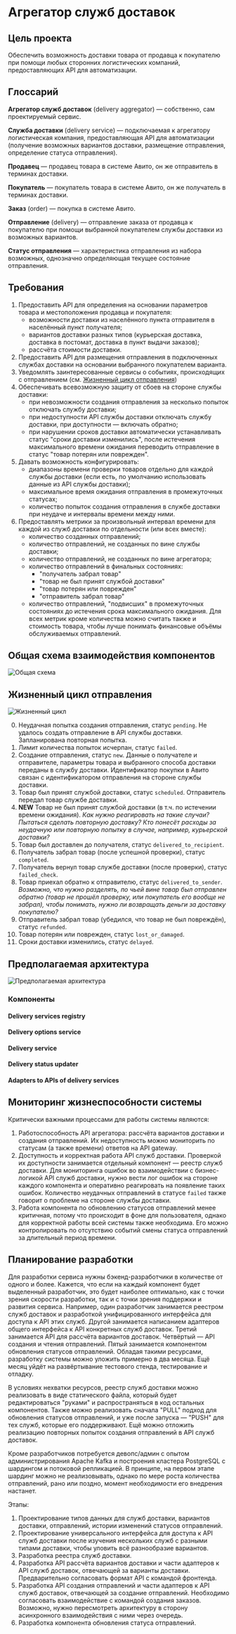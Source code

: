 # Агрегатор служб доставок

## Цель проекта

Обеспечить возможность доставки товара от продавца к покупателю при помощи
любых сторонних логистических компаний, предоставляющих API для автоматизации.

## Глоссарий
**Агрегатор служб доставок** (delivery aggregator) — собственно, сам проектируемый сервис.

**Служба доставки** (delivery service) — подключаемая к агрегатору логистическая компания, предоставляющая API для автоматизации (получение возможных вариантов доставки, размещение отправления, определение статуса отправления).

**Продавец** — продавец товара в системе Авито, он же отправитель в терминах доставки.

**Покупатель** — покупатель товара в системе Авито, он же получатель в терминах доставки.

**Заказ** (order) — покупка в системе Авито.

**Отправление** (delivery) — отправление заказа от продавца к покупателю при помощи выбранной покупателем службы доставки из возможных вариантов.

**Статус отправления** — характеристика отправления из набора возможных, однозначно определяющая текущее состояние отправления.

## Требования
  1. Предоставить API для определения на основании параметров товара и местоположения продавца и покупателя:
      - возможности доставки из населённого пункта отправителя в населённый пункт получателя;
      - вариантов доставки разных типов (курьерская доставка, доставка в постомат, доставка в пункт выдачи заказов);
      - рассчёта стоимости доставки.
  2. Предоставить API для размещения отправления в подключенных службах доставки на основании выбранного покупателем варианта.
  3. Уведомлять заинтересованные сервисы о событиях, происходящих с отправлением (см. [Жизненный цикл отправления](./readme.md#жизненный-цикл-отправления))
  4. Обеспечивать всевозможную защиту от сбоев на стороне службы доставки:
      - при невозможности создания отправления за несколько попыток отключать службу доставки;
      - при недоступности API службы доставки отключать службу доставки, при доступности — включать обратно;
      - при нарушении сроков доставки автоматически устанавливать статус "сроки доставки изменились", после истечения максимального времени ожидания переводить отправление в статус "товар потерян или поврежден".
  5. Давать возможность конфигурировать:
      - диапазоны времени проверки товаров отдельно для каждой службы доставки (если есть, по умолчанию использовать данные из API службы доставки);
      - максимальное время ожидания отправления в промежуточных статусах;
      - количество попыток создания отправления в службе доставки при неудаче и интервалы времени между ними.
  6. Предоставлять метрики за произвольный интервал времени для каждой из служб доставки по отдельности (или всех вместе):
      - количество созданных отправлений;
      - количество отправлений, не созданных по вине службы доставки;
      - количество отправлений, не созданных по вине агрегатора;
      - количество отправлений в финальных состояниях:
        - "получатель забрал товар"
        - "товар не был принят службой доставки"
        - "товар потерян или поврежден"
        - "отправитель забрал товар"
      - количество отправлений, "подвисших" в промежуточных состояниях до истечения срока максимального ожидания.
      Для всех метрик кроме количества можно считать также и стоимость товара, чтобы лучше понимать финансовые объёмы обслуживаемых отправлений.

## Общая схема взаимодействия компонентов

![Общая схема](./img/common.png)

## Жизненный цикл отправления

![Жизненный цикл](./img/statuses.png)

0. Неудачная попытка создания отправления, статус `pending`. Не удалось создать отправление в API службы доставки. Запланирована повторная попытка.
00. Лимит количества попыток исчерпан, статус `failed`.
1. Cоздание отправления, статус `new`. Данные о получателе и отправителе, параметры товара и выбранного способа доставки переданы в службу доставки. Идентификатор покупки в Авито связан с идентификатором отправления на стороне службы доставки.
2. Товар был принят службой доставки, статус `scheduled`. Отправитель передал товар службе доставки.
3. **NEW** Товар не был принят службой доставки (в т.ч. по истечении времени ожидания). *Как нужно реагировать на такие случаи? Пытаться сделать повторную доставку? Кто понесёт расходы за неудачную или повторную попытку в случае, например, курьерской доставки?*
4. Товар был доставлен до получателя, статус `delivered_to_recipient`.
5. Получатель забрал товар (после успешной проверки), статус `completed`.
6. Получатель вернул товар службе доставки (после проверки), статус `failed_check`.
7. Товар приехал обратно к отправителю, статус `delivered_to_sender`. *Возможно, что нужно разделять, по чьей вине товар был отправлен обратно (товар не прошёл проверку, или покупатель его вообще не забрал), чтобы понимать, нужно ли возвращать деньги за доставку покупателю?*
8. Отправитель забрал товар (убедился, что товар не был повреждён), статус `refunded`.
9. Товар потерян или поврежден, статус `lost_or_damaged`.
10. Cроки доставки изменились, статус `delayed`.

## Предполагаемая архитектура

![Предполагаемая архитектура](./img/architecture.png)

### Компоненты

#### Delivery services registry

#### Delivery options service

#### Delivery service

#### Delivery status updater

#### Adapters to APIs of delivery services

## Мониторинг жизнеспособности системы

Критически важными процессами для работы системы являются:
1. Работоспособность API агрегатора: рассчёта вариантов доставки и создания отправлений.
Их недоступность можно мониторить по статусам (а также времени) ответов на API gateway.
2. Доступность и корректная работа API служб доставки. Проверкой их доступности занимается отдельный компонент — реестр служб доставки. Для мониторинга ошибок во взаимодействии с бизнес-логикой API служб доставки, нужно вести лог ошибок на стороне каждого компонента и оперативно реагировать на появление таких ошибок. Количество неудачных отправлений в статусе `failed` также говорит о проблеме на стороне службы доставки.
3. Работа компонента по обновлению статусов отправлений менее критичная, потому что происходит в фоне для пользователя, однако для корректной работы всей системы также необходима. Его можно контролировать по отсутствию событий смены статуса отправлений за длительный период времени.

## Планирование разработки

Для разработки сервиса нужны бэкенд-разработчики в количестве от одного и более.
Кажется, что если на каждый компонент будет выделенный разработчик, это будет наиболее оптимально,
как с точки зрения скорости разработки, так и с точки зрения поддержки и развития сервиса.
Например, один разработчик занимается реестром служб доставок и разработкой унифицированного
интерфейса для доступа к API этих служб. Другой занимается написанием адаптеров общего интерфейса
к API конкретных служб доставок. Третий занимается API для рассчёта вариантов доставок. Четвёртый —
API создания и чтения отправлений. Пятый занимается компонентом обновления статусов отправлений.
Обладая такими ресурсами, разработку системы можно уложить примерно в два месяца. Ещё месяц уйдёт
на развёртывание тестового стенда, тестирование и отладку.

В условиях нехватки ресурсов, реестр служб доставки можно реализовать в виде статического файла,
который будет редактироваться "руками" и распространяться в код остальных компонентов. Также можно
реализовать сначала "PULL" подход для обновления статусов отправлений, и уже после запуска — "PUSH"
для тех служб, которые его поддерживают. Ещё можно отложить реализацию повторных попыток создания
отправлений в API служб доставок.

Кроме разработчиков потребуется девопс/админ с опытом администрирования Apache Kafka и построения
кластера PostgreSQL с шардингом и потоковой репликацией. В принципе, на первом этапе шардинг можно
не реализовывать, однако по мере роста количества отправлений, рано или поздно, момент
необходимости его внедрения настанет.

Этапы:
1. Проектирование типов данных для служб доставки, вариантов доставки, отправлений, истории изменений статусов отправлений.
2. Проектирование универсального интерфейса для доступа к API служб доставки после изучения нескольких служб с разными типами доставки, чтобы уловить всё разнообразие вариантов.
3. Разработка реестра служб доставки.
4. Разработка API рассчёта вариантов доставки и части адаптеров к API служб доставок, отвечающей за варианты доставки. Предварительно согласовать формат API с командой фронтенда.
5. Разработка API создания отправлений и части адаптеров к API служб доставок, отвечающей за создание отправлений. Необходимо согласовать взаимодействие с командой создания заказов. Возможно, нужно пересмотреть архитектуру в сторону асинхронного взаимодействия с ними через очередь.
6. Разработка компонента обновления статуса отправлений.
